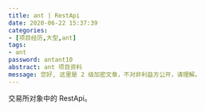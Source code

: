 ```yaml
---
title: ant | RestApi
date: 2020-06-22 15:37:39
categories:
- [项目经历,大型,ant]
tags:
- ant
password: antant10
abstract: ant 项目资料
message: 您好, 这里是 2 级加密文章，不对非利益方公开，请理解。
---
```

交易所对象中的 RestApi。

<!-- more -->

